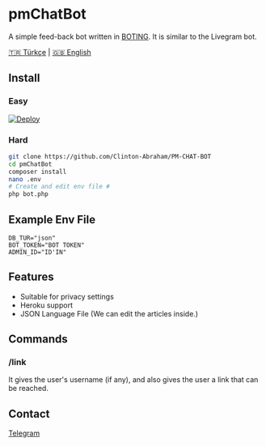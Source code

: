 # pmChatBot
A simple feed-back bot written in [BOTING](https://github.com/Clinton-Abraham/PM-CHAT-BOT). It is similar to the Livegram bot.

[🇹🇷 Türkçe](https://github.com/Clinton-Abraham/PM-CHAT-BOT/blob/master/README-tr.md) | [🇬🇧 English](https://github.com/Clinton-Abraham/PM-CHAT-BOT/blob/master/README.md) 
## Install
### Easy
[![Deploy](https://www.herokucdn.com/deploy/button.svg)](https://heroku.com/deploy)

### Hard
```sh
git clone https://github.com/Clinton-Abraham/PM-CHAT-BOT
cd pmChatBot
composer install
nano .env
# Create and edit env file #
php bot.php
```

## Example Env File
```env
DB_TUR="json"
BOT_TOKEN="BOT TOKEN"
ADMIN_ID="ID'IN"
```

## Features
* Suitable for privacy settings
* Heroku support
* JSON Language File (We can edit the articles inside.)

## Commands
### /link
It gives the user's username (if any), and also gives the user a link that can be reached.

## Contact
[Telegram](https://t.me/clinton_abraham)
